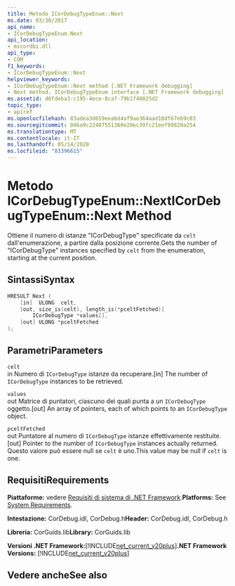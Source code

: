 ```yaml
---
title: Metodo ICorDebugTypeEnum::Next
ms.date: 03/30/2017
api_name:
- ICorDebugTypeEnum.Next
api_location:
- mscordbi.dll
api_type:
- COM
f1_keywords:
- ICorDebugTypeEnum::Next
helpviewer_keywords:
- ICorDebugTypeEnum::Next method [.NET Framework debugging]
- Next method, ICorDebugTypeEnum interface [.NET Framework debugging]
ms.assetid: d0fdeba3-c195-4ece-8caf-79b1f40025d2
topic_type:
- apiref
ms.openlocfilehash: 83adea3d659eea6d4af9ae364aad18df67e69c03
ms.sourcegitcommit: 046a9c22487551360e20ec39fc21eef99820a254
ms.translationtype: MT
ms.contentlocale: it-IT
ms.lasthandoff: 05/14/2020
ms.locfileid: "83396615"
---
```

# <a name="icordebugtypeenumnext-method"></a><span data-ttu-id="fb287-102">Metodo ICorDebugTypeEnum::Next</span><span class="sxs-lookup"><span data-stu-id="fb287-102">ICorDebugTypeEnum::Next Method</span></span>
<span data-ttu-id="fb287-103">Ottiene il numero di istanze "ICorDebugType" specificate da `celt` dall'enumerazione, a partire dalla posizione corrente.</span><span class="sxs-lookup"><span data-stu-id="fb287-103">Gets the number of "ICorDebugType" instances specified by `celt` from the enumeration, starting at the current position.</span></span>  
  
## <a name="syntax"></a><span data-ttu-id="fb287-104">Sintassi</span><span class="sxs-lookup"><span data-stu-id="fb287-104">Syntax</span></span>  
  
```cpp  
HRESULT Next (  
    [in]  ULONG  celt,  
    [out, size_is(celt), length_is(*pceltFetched)]  
        ICorDebugType *values[],  
    [out] ULONG *pceltFetched  
);  
```  
  
## <a name="parameters"></a><span data-ttu-id="fb287-105">Parametri</span><span class="sxs-lookup"><span data-stu-id="fb287-105">Parameters</span></span>  
 `celt`  
 <span data-ttu-id="fb287-106">in Numero di `ICorDebugType` istanze da recuperare.</span><span class="sxs-lookup"><span data-stu-id="fb287-106">[in] The number of `ICorDebugType` instances to be retrieved.</span></span>  
  
 `values`  
 <span data-ttu-id="fb287-107">out Matrice di puntatori, ciascuno dei quali punta a un `ICorDebugType` oggetto.</span><span class="sxs-lookup"><span data-stu-id="fb287-107">[out] An array of pointers, each of which points to an `ICorDebugType` object.</span></span>  
  
 `pceltFetched`  
 <span data-ttu-id="fb287-108">out Puntatore al numero di `ICorDebugType` istanze effettivamente restituite.</span><span class="sxs-lookup"><span data-stu-id="fb287-108">[out] Pointer to the number of `ICorDebugType` instances actually returned.</span></span> <span data-ttu-id="fb287-109">Questo valore può essere null se `celt` è uno.</span><span class="sxs-lookup"><span data-stu-id="fb287-109">This value may be null if `celt` is one.</span></span>  
  
## <a name="requirements"></a><span data-ttu-id="fb287-110">Requisiti</span><span class="sxs-lookup"><span data-stu-id="fb287-110">Requirements</span></span>  
 <span data-ttu-id="fb287-111">**Piattaforme:** vedere [Requisiti di sistema di .NET Framework](../../get-started/system-requirements.md).</span><span class="sxs-lookup"><span data-stu-id="fb287-111">**Platforms:** See [System Requirements](../../get-started/system-requirements.md).</span></span>  
  
 <span data-ttu-id="fb287-112">**Intestazione:** CorDebug.idl, CorDebug.h</span><span class="sxs-lookup"><span data-stu-id="fb287-112">**Header:** CorDebug.idl, CorDebug.h</span></span>  
  
 <span data-ttu-id="fb287-113">**Libreria:** CorGuids.lib</span><span class="sxs-lookup"><span data-stu-id="fb287-113">**Library:** CorGuids.lib</span></span>  
  
 <span data-ttu-id="fb287-114">**Versioni .NET Framework:**[!INCLUDE[net_current_v20plus](../../../../includes/net-current-v20plus-md.md)]</span><span class="sxs-lookup"><span data-stu-id="fb287-114">**.NET Framework Versions:** [!INCLUDE[net_current_v20plus](../../../../includes/net-current-v20plus-md.md)]</span></span>  
  
## <a name="see-also"></a><span data-ttu-id="fb287-115">Vedere anche</span><span class="sxs-lookup"><span data-stu-id="fb287-115">See also</span></span>

